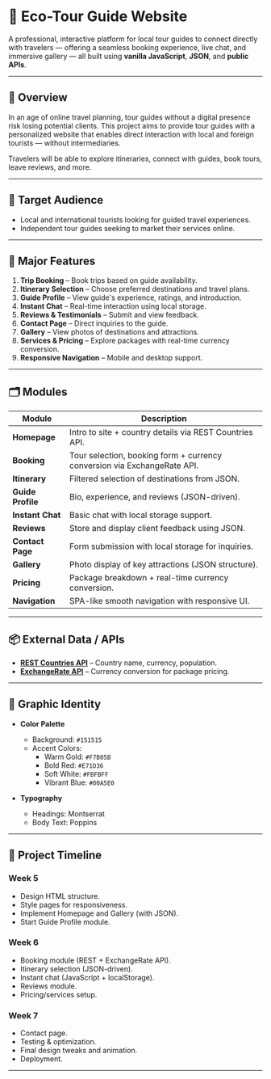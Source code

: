 # 🌿 Eco-Tour Guide Website

A professional, interactive platform for local tour guides to connect directly with travelers — offering a seamless booking experience, live chat, and immersive gallery — all built using **vanilla JavaScript**, **JSON**, and **public APIs**.

---

## 🧭 Overview

In an age of online travel planning, tour guides without a digital presence risk losing potential clients. This project aims to provide tour guides with a personalized website that enables direct interaction with local and foreign tourists — without intermediaries.

Travelers will be able to explore itineraries, connect with guides, book tours, leave reviews, and more.

---

## 🎯 Target Audience

- Local and international tourists looking for guided travel experiences.
- Independent tour guides seeking to market their services online.

---

## 🧩 Major Features

1. **Trip Booking** – Book trips based on guide availability.
2. **Itinerary Selection** – Choose preferred destinations and travel plans.
3. **Guide Profile** – View guide's experience, ratings, and introduction.
4. **Instant Chat** – Real-time interaction using local storage.
5. **Reviews & Testimonials** – Submit and view feedback.
6. **Contact Page** – Direct inquiries to the guide.
7. **Gallery** – View photos of destinations and attractions.
8. **Services & Pricing** – Explore packages with real-time currency conversion.
9. **Responsive Navigation** – Mobile and desktop support.

---

## 🗂️ Modules

| Module             | Description |
|-------------------|-------------|
| **Homepage**       | Intro to site + country details via REST Countries API. |
| **Booking**        | Tour selection, booking form + currency conversion via ExchangeRate API. |
| **Itinerary**      | Filtered selection of destinations from JSON. |
| **Guide Profile**  | Bio, experience, and reviews (JSON-driven). |
| **Instant Chat**   | Basic chat with local storage support. |
| **Reviews**        | Store and display client feedback using JSON. |
| **Contact Page**   | Form submission with local storage for inquiries. |
| **Gallery**        | Photo display of key attractions (JSON structure). |
| **Pricing**        | Package breakdown + real-time currency conversion. |
| **Navigation**     | SPA-like smooth navigation with responsive UI. |

---

## 📦 External Data / APIs

- **[REST Countries API](https://restcountries.com/)** – Country name, currency, population.
- **[ExchangeRate API](https://www.exchangerate-api.com/)** – Currency conversion for package pricing.

---

## 🎨 Graphic Identity

- **Color Palette**  
  - Background: `#151515`  
  - Accent Colors:  
    - Warm Gold: `#F7B05B`  
    - Bold Red: `#E71D36`  
    - Soft White: `#FBFBFF`  
    - Vibrant Blue: `#00A5E0`

- **Typography**  
  - Headings: Montserrat  
  - Body Text: Poppins

---

## 📅 Project Timeline

### Week 5
- Design HTML structure.
- Style pages for responsiveness.
- Implement Homepage and Gallery (with JSON).
- Start Guide Profile module.

### Week 6
- Booking module (REST + ExchangeRate API).
- Itinerary selection (JSON-driven).
- Instant chat (JavaScript + localStorage).
- Reviews module.
- Pricing/services setup.

### Week 7
- Contact page.
- Testing & optimization.
- Final design tweaks and animation.
- Deployment.

---


